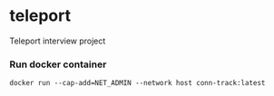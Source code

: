# teleport
Teleport interview project


### Run docker container
```docker run --cap-add=NET_ADMIN --network host conn-track:latest```